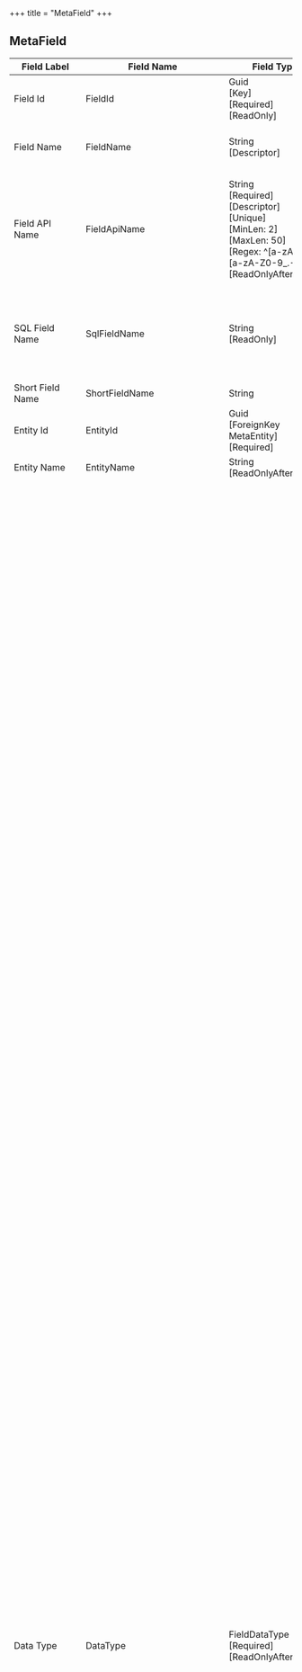 +++
title = "MetaField"
+++

## MetaField
| Field Label | Field Name | Field Type | Description |  
| ---- | ---- | ---- | ---- |  
| Field Id | FieldId | Guid<br/>  [Key]<br/>  [Required]<br/>  [ReadOnly] |  |  
| Field Name | FieldName | String<br/>  [Descriptor] | The field name is what you an your users see throughout the interface.  |  
| Field API Name | FieldApiName | String<br/>  [Required]<br/>  [Descriptor]<br/>  [Unique]<br/>  [MinLen: 2]<br/>  [MaxLen: 50]<br/>  [Regex: ^[a-zA-Z_][a-zA-Z0-9_.-]*$]<br/>  [ReadOnlyAfterInsert] | A unique and url-safe API name for this field. It is used to refer to the field in processes and in the external API. For custom fields, the name is derived from the field name and can only be edited when creating a new custom field.  |  
| SQL Field Name | SqlFieldName | String<br/>  [ReadOnly] | The actual field name in the underylying SQL Database. This is the same as the FieldName for standard fields. Custom fields are stored in SQL tables with the name FlexField. |  
| Short Field Name | ShortFieldName | String |  |  
| Entity Id | EntityId | Guid<br/>  [ForeignKey MetaEntity]<br/>  [Required] |  |  
| Entity Name | EntityName | String<br/>  [ReadOnlyAfterInsert] |  |  
| Data Type | DataType | FieldDataType<br/>  [Required]<br/>  [ReadOnlyAfterInsert] | <br/>  Allowable Values: <br/>  <br/>  **Unknown**<br/>  **Text**: Used to enter any combination of letters, numbers and symbols that will fit on a single line.  <br/>  **TextArea**: Use to enter text on separate lines. The default height is 4 lines, but you can set Display Lines to a height of between 1 and 50 lines. <br/>  **MarkdownTextArea**: Markdown text area fields can be edited with a lightweight markup language used to add formatting to text. It allows you to easily add bold, italics, hyperlinks, lists, paragraphs, headers, code blocks and images to texts. <br/>  **Number**: Use to enter numbers that may require decimals, such as to track distance travelled. Use Display Decimals to set the number of decimal places to display to the right of the decimal separator. The default display and editing format is limited to 2 digits to the right of the decimal separator, although 4 decimal places are stored. <br/>  **Currency**: Use for currency values. The default display and editing format is limited to 2 digits to the right of the decimal separator, although 4 decimal places are stored. Specific values such as Currency Exchange rates are stored with 9 decimal places. <br/>  **Integer**: Use to enter whole numbers without decimals, for example, an item count or a person's age. <br/>  **Percent**: Allows users to enter a percentage as number and display it in a percentage box. Internally percentages are stored in decimal form, for example, entering 10.5 will be stored as 0.105 which is useful when exporting to Excel. <br/>  **Date**: Allows users to enter a date or pick a date from a popup calendar. <br/>  **DateTime**: Allows users to enter a date or pick a date from a popup calendar and enter a time of day. <br/>  **Checkbox**: Allows users to check a box, indicating true or false. <br/>  **ValueList**: Users can select a value from a list of options specific to this field. <br/>  **Picklist**: Lets users select a value from a central picklist that you define. Checking the MultiSelect option will allow users to select more than one value from the list and display the selected items as tags on forms and pages. <br/>  **Lookup**: Creates a relationship between two records so you can associate them with each other. For example, opportunities have a lookup relationship with contacts that lets you associate a particular contact with an opportunity. Lookup fields are displayed as a searchable dropdown list containing the name field for that entity, e.g. the ContactName for Contacts. <br/>  **HeaderDetail**: Creates a relationship between this record and multiple child records ###<br/>  **Email**: Allows users to enter an email address which is validated to ensure it is a properly formatted e-mail address.<br/>  **Password**<br/>  **Image**: Allows users to upload an image such a picture of themselves for employees for example.<br/>  **Formula**: A read-only field that derives its value from a formula expression you define. The formula field is updated when any to the source fields change. <br/>  **Aggregate**: An aggregate field calculates its value from records in a related list which is linked through a header-detail relationship. You can calculate the sum, minimum, or maximum value of a field in the related list or the record count of all the records in the related list. <br/>  **AutoNumber**: A system-generated sequence number that uses a display format you define. The number is automatically incremented for each new recordand is read-only. You can set the next number to be issued with Starting Number. The maximum length of any auto-number field is 30 characters, 20 of which are reserved for prefix or suffix text. <br/>  **GuidKey**: A system-generated Globally Unique Identifier that can be used in a key field to uniquely identify a record. A guid is automatically generated for each new record and is read-only. When guids become visible, for example in your browser's address bar, they are shown as 36 characters such as this: 20641a43-ca4d-4f69-938d-13b903b0aab5<br/>  **IntegerKey**: An Integer key field uniquely identifies the records in an entity table. Integer key values are automatically incremented by SQL Server when new records are created and cannot be modified. Integer keys (also known as identity columns) are only found on standard entities. Use an AutoNumber field if you require an automatically incrementing numeric key for a custom entity.  |  
| Field Type | FieldType | DotNetFieldType<br/>  [Required] | Refers to the underlying DotNet variable type used to store the DataType, for example, Percentage datatypes are mapped to C# decimal values. <br/>  Allowable Values: <br/>  <br/>  **String**<br/>  **Integer**<br/>  **Double**<br/>  **Decimal**<br/>  **DateTime**<br/>  **Boolean**<br/>  **Enum**<br/>  **Guid** |  
| Primary Key | IsKey | Bool | Specifies that this field will be used as the the entity's Primary Key. A Primary key is a field or set of fields that uniquely identifies a record in a table. When a primary key is defined using multiple fields, the data from each field is used to determine whether a record/row is unique. Primary key fields cannot be null and the data must be unique. |  
| Name Field | IsNameField | Bool | Used to identity the entity in popup lists and messages. Only Text fields can be marked as IsNameFields. Each entity can only have one IsNameField.  |  
| Placeholder | Placeholder | String | A placeholder can be used to display a short hint for input field before the user enters a value. Can be used to describe the expected value for this field, for example, with a a sample value or a short description.  |  
| Tooltip | Tooltip | String | Specify a short description of the field that appears when users hover over the Info icon next to the field with their mouse or tap on the info icon in Mobile.  |  
| Help Text | HelpText | String | Use this space to provide more detailed guidance to your users. Text can be formatted using Markdown which is an easy-to-read, easy-to-write syntax for formatting plain text.syntax. Markdown can also include hyperlinks to access additional information. The help text position and display style are governed by the Help Text Position dropdown.  |  
| Field Help Text Position | FieldHelpTextPosition | FieldHelpTextPosition | Determines where and how the text entered in the Help Text field will be displayed. See the option descriptions in the dropdown. <br/>  Allowable Values: <br/>  <br/>  **IconLink**: Displays a question mark icon beside the tooltip exclamation icon for fields on forms where help text is available. When a user clicks on the link, the help text appears in a popup window. <br/>  **TextUnder**: Displays help text under the field in a smaller font size on forms and pages. On mobile displays, this option is automatically converted to the HyperlinkUnder option. <br/>  **HyperlinkUnder**: Displays the first line of the help text as a hyperlink under the field on forms and pages. When a user clicks on the link the full help text appears in a popup window. <br/>  **HyperlinkRight**: Displays the first line of the help text as a hyperlink to the right of the field on forms and pages. When a user clicks on the link the full help text appears in a popup window. <br/>  **DoNotDisplay**: Helptext does not display. This can be overriden on individual form layouts.  |  
| Notes | FieldNotes | String<br/>  [Template: MultilineText] | Use to specify information for admin or developer use that will not normally be shown to users.  |  
| Template | HtmlTemplate | String | Select the name of the Razor template to use to render HTML for this field, e.g. DateTime. There is both a Display and an edit template required.  |  
| Display Order | DisplayOrder | Int | The default Display Order determines the initial display order of fields in lists and details pages. This is typically overridden by administrators whenthey modify page layouts.  |  
| Display Lines | DisplayRows | Int | Set the number of lines to be displayed for text area fields. The default is 4 lines. |  
| Display Digits | DisplayDigits | Int? | For number and currency fields, the Display Digits property determines the number of digits you can enter to the left of the decimal point.  |  
| Display Decimals | DisplayDecimals | Int? | Determines the number of decimals to be displayed for currency, percent and number fields. The default is 2 decimals for most input types. |  
| Display Width | DisplayWidth | Int? | Enter the default column width to be allocated in tabular lists and reports specified in 'em'. The 'em' is a scalable unit used in web development and is equal to the width of the capital M in the font-family and font-size being used and is often the same as the point size. This value can be overwritten in individual lists and reports. |  
| Display Humanized Number | DisplayHumanizedNumber | Bool | Display large currency amounts in humanized form. For example, 2,345,678,901.00 will be displayed as 2.3 Bil. Currency input does not changes when this option is selected, only the display of currency amounts.  |  
| Display Humanized Date | DisplayHumanizedDate | Bool | Humanized dates improve readabllity and reduce complexity by rounding dates and times to whole units that users will be able to notice and grasp more readily. For example, a date 25 to 45 days in the past is presented as 'a month ago'. A time 45 to 90 minutes in the past is displayed as 'an hour ago'.Date and Time entry does not change when this option is selected, only the display of dates/times changes.  |  
| Field Visibility | FormVisibility | FormVisibility | Determines when a field is visible. The default is always visible, but can be set to display a field only during editing or only for display. First Name and Last Name fields, for example, are only visible during editing. The combined full name field is only visible during display since you can't edit the full name directly. Fields that contain system values that users do not need to see or edit, can be set to Always Hidden. <br/>  Allowable Values: <br/>  <br/>  **Default**: Default, always visible<br/>  **DisplayOnly**: Only visible when displaying record info on details pages. typically for calculated fields, eg full name, full address. <br/>  **EditOnly**: Only visible when editing a form, typically for indiv fields that are used to create a calculated fieldEg first name and last name, address components. <br/>  **AlwaysHidden**: Field is never visible. Only applies to fields that are used to store values that a user never needs to see directly.  |  
| Minimum Viewport Size | MinimumViewport | Viewport | This setting applies to list views and determines whether a field diplays on different devices and/or window size. Specifying a minimum viewport size of Small, for example, means that a field is visible on all devices including mobile phones, while Large means that a field will only appear on desktops where there is enough space to display it. <br/>  Allowable Values: <br/>  <br/>  **ExtraSmall**: Mobile phones held vertically in portrait orientation, less than 576 pixels wide.<br/>  **Small**: Mobile phones held horizontally in landscape orientation, 576 pixels wide and up.<br/>  **Medium**: Tablets, 768 pixels and up.<br/>  **Large**: Desktops and laptops, 992 pixels and up.<br/>  **ExtraLarge**: Large desktops, 1200 pixels and up.<br/>  **AlwaysHidden**: Item is never visible |  
| Visible When Condition | VisibleWhenFieldName | String | Use to specify the field name containing the value on which conditional field visibility should be based. For example, you can hide the partner name field when a person's marital status is single.  |  
| Operator | VisibleWhenOperator | Operator | Use to specify the operator determining field visibility.<br/>  Allowable Values: <br/>  <br/>  **Equal**<br/>  **NotEqual**<br/>  **GreaterThan**<br/>  **LessThan**<br/>  **GreaterThanOrEquals**<br/>  **LessThanOrEquals**<br/>  **Empty**<br/>  **NotEmpty**<br/>  **IsTrue**<br/>  **IsFalse**<br/>  **InList**<br/>  **NotInlist**<br/>  **IsNull**<br/>  **IsNotNull** |  
| Value | VisibleWhenComparand | String | The value used to determine visibility. This can also consist of a list values when the Inlist Operator is used.  |  
| Security Access Scope | SecurityScopes | List<string><br/>  [Picklist: SecurityScope-Multiselect] | Select the access security scope/group that you want to apply to this field. With User Profiles, you can set the access rights per security scope per profile giving very selective access control. Although you define a Security Scope per field, this would quickly lead to a confusing access security structure so we recomment linking fields with similar security concernsto the same Security Access Scope.  |  
| Always require a value in this field.  | IsRequired | Bool | A value must be entered in order to save a record. Makes the field required everywhere in the system. |  
| Read Only | IsReadOnly | Bool? |  |  
| Read Only After Insert | IsReadOnlyAfterInsert | Bool? | Field contents can only be edited for a new record. After the record has been saved, the field can be viewed but not updated.  |  
| Read-only When Condition | ReadOnlyWhenFieldName | String | Use to specify the field name containing the value on which a field's read-only status should be based. For example, you can make a Due Date field read-only when its value is automatically determined based on another fields input setting.  |  
| Operator | ReadOnlyWhenOperator | Operator | <br/>  Allowable Values: <br/>  <br/>  **Equal**<br/>  **NotEqual**<br/>  **GreaterThan**<br/>  **LessThan**<br/>  **GreaterThanOrEquals**<br/>  **LessThanOrEquals**<br/>  **Empty**<br/>  **NotEmpty**<br/>  **IsTrue**<br/>  **IsFalse**<br/>  **InList**<br/>  **NotInlist**<br/>  **IsNull**<br/>  **IsNotNull** |  
| Value | ReadOnlyWhenComparand | String | The value used to determine a field's read-only status. This can also consist of a list values when the Inlist Operator is used.  |  
| Require unique values | IsUnique | Bool | Ensures that users enter unique values into this field. IsUnique fields are automically also required fields as well.  |  
| Min Length | MinLength | Int? | Applies primarily to text fields where a minumum number of characters is required, for example 2 for an ISO Country Code |  
| Max Length | MaxLength | Int? | Specifies the maximum number of characters that a user can enter in a text or text area field . |  
| Min Value | MinValue | Int? |  |  
| Max Value | MaxValue | Int? |  |  
| Regex Pattern | RegexPattern | String |  |  
| Force Upper Case | ForceUpperCase | Bool | When UpperCase is checked, user input into the field is automatically capitalised.  |  
| Allow Null Values | IsNullable | Bool | The field can be left completely empty when Allow Null Values has been checked. This can be useful for fields where a blank value is not the same as no value.  |  
| Default Value | DefaultValue | String | The value to apply when a user creates a record. Default field values are automatically inserted when a new record is created. The user can change the field’s value but the initial default field value is only executed once during new record creation.  |  
| Lookup Entity | LookupEntityId | Guid?<br/>  [ForeignKey MetaEntity] | Specifies the name of the lookup entity for fields with a lookup relationship. For example, to link a custom entity to a contact in the standard contacts entity, you would specify 'Contact' here.  |  
| Lookup Entity Name | LookupEntityName | String<br/>  [ReadOnly] |  |  
| Lookup Field Name | LookupFieldName | String | Specifies the name of the primary key field on the lookup entity. This is almost always equal to the name of this field, for example, CustomEntity.ContactId. Leave blank to use the default name.  |  
| Lookup Entity Relationship Name | LookupEntityRelationshipName | String | Can be used to specify the relationship name (Navigation Property Name) when referring to the lookup entity. This is almost always the same the the entity name and can be left blank unless required.  |  
| Detail Entity Name | DetailEntityName | String | Specifies the name of the details (child) entity for header-detail fields.  |  
| Entity to Aggregate | EntityToAggregate | String | Specify the child entity of a header-detail relationship that contains the field to be aggregated.  |  
| Field to Aggregate | FieldToAggregate | String | Specify the field to be aggregated on the child entity of a header-detail relationship.  |  
| Aggregation Type | AggregateType | AggregateType | Select how values in the related detail records should be aggregated. Options: Sum/Min/Max or Count. <br/>  Allowable Values: <br/>  <br/>  **Count**: Counts the numbers of related records. <br/>  **Sum**: Totals the values in the field you select in the FieldToAggregate option. Only number, currency, integer and percent fields are available. <br/>  **Min**: Displays the lowest value of the field you select in the Field to Aggregate option for all directly related records. Only number, currency, percent, integer, date, and date/time fields are available.<br/>  **Max**: Displays the highest value of the field you select in the Field to Aggregate option for all directly related records. Only number, currency, percent, integer, date, and date/time fields are available. |  
| Aggregate Filter | AggregateFilter | String | You can specify filter conditions for an aggregate field that will apply to the detail records being aggregated. The field named in Aggregate Field will be aggregated (sum/min/max) on the related entity for records if the filter conditions are met. |  
| Picklist Name | PicklistName | String | Select a picklist to provide the list of allowable values users can select from.  |  
| Multiselect | IsMultiSelect | Bool | Determines whether multiple tags can be selected for a Picklist field.  |  
| List Values | ValueList | String | Enter list items with each item separated by a new line.  |  
| Display values alphabetically, not in the order entered  | DisplayListValuesAlphabetically | Bool |  |  
| Use first value as field default value  | UseFirstValueAsDefault | Bool |  |  
| Restrict input to values defined in the value list | RestrictInputToValueList | Bool | When this field is not checked, users are free to input new values not found in the value list. This is only occasionally a good idea. You can also use a Picklist which can be given new items while editing the underlying entity by authorised users.  |  
| Searchable | IsSearchable | Bool |  |  
| Disable Contains Search | DisableContainsSearch | Bool? |  |  
| Sortable | IsSortable | Bool |  |  
| Default Sort | DefaultSort | SortDirection? | <br/>  Allowable Values: <br/>  <br/>  **Ascending**<br/>  **Descending** |  
| Hide in AuditTrail | HideInDiff | Bool | Use checkbox to mark fields that should not be included in the AuditTrail/History of changed values. Typically only used for very complex field types that cannot be reliably compared.  |  
| Compliance Group | ComplianceGroup | List<string><br/>  [Picklist: ComplianceGroup-Multiselect] | Indicates the compliance acts, definitions, or regulations related to the field’s data. Valid values include: GDPR, CCPA. |  
| Anonymisation Type | AnonymisationType | AnonymisationType | Specify what should happen to the contents of this field when you create a sandbox (copy of your organization's data) for training or demonstration purposes. The 'Random' option replaces the field contents with a random value while options such as'First Name' and 'City' replace the contents with simulated data of the type indicated. These options let you create pseudonymised training data without the risk of violating GDPR or other privacy regulations. <br/>  Allowable Values: <br/>  <br/>  **Unknown**<br/>  **Clear**<br/>  **FirstName**<br/>  **LastName**<br/>  **JobTitle**<br/>  **PostalCode**<br/>  **StreetAddress1**<br/>  **StreetAddress2**<br/>  **City**<br/>  **Region**<br/>  **PhoneNumber**<br/>  **Latitude**<br/>  **Longitude**<br/>  **Email**<br/>  **Salutation**<br/>  **CompanyName**<br/>  **Department**<br/>  **ProductName**<br/>  **Barcode**<br/>  **Amount**<br/>  **Revenue**<br/>  **Number**<br/>  **Price**<br/>  **Quantity**<br/>  **ProductService**<br/>  **CatchPhrase**<br/>  **CompanyBs**<br/>  **LicencePlateNumber**<br/>  **UploadedContent**<br/>  **UploadedDocument**<br/>  **ProfilePhoto**<br/>  **PersonalId**<br/>  **DatePast**<br/>  **DateFuture**<br/>  **BirthDate**<br/>  **Year**<br/>  **Waffle**<br/>  **ValueListItem**<br/>  **PickListItem**<br/>  **LookupItem**<br/>  **Bool**<br/>  **Html**<br/>  **Markdown**<br/>  **Password**<br/>  **Percent**<br/>  **Url**<br/>  **SearchCode** |  
| External Field Name01 | ExternalFieldName01 | String | For internal use. External field names are typically used to store the field name for the same type of data in an external system to facilitate integration. They can also be used to retain original field names for converted data.  |  
| External Field Name02 | ExternalFieldName02 | String |  |  
| Custom | IsCustom | Bool | True for all fields added to custom Entities and for custom fields added to standard entities. |  
| Organization Id | OrganizationId | Guid?<br/>  [ForeignKey Organization] |  |  
| Created Date | CreatedDate | DateTime |  |  
| Created By | CreatedBy | String |  |  
| Modified Date | ModifiedDate | DateTime |  |  
| Modified By | ModifiedBy | String |  |  
| Row Version | RowVersion | Int |  |  
